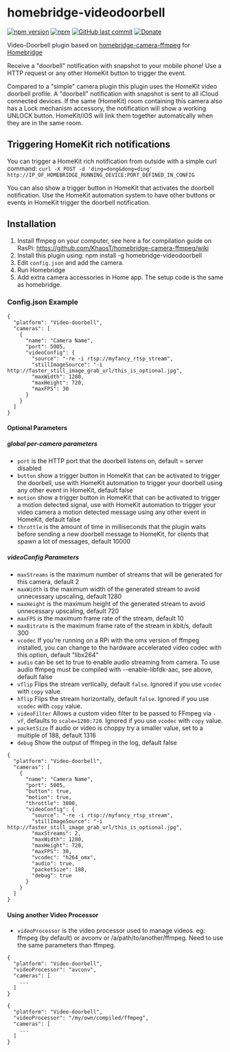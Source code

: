 # homebridge-videodoorbell

[![npm version](https://badge.fury.io/js/homebridge-videodoorbell.svg)](https://badge.fury.io/js/homebridge-videodoorbell)
[![npm](https://img.shields.io/npm/dt/homebridge-videodoorbell.svg)](https://www.npmjs.com/package/homebridge-videodoorbell)
[![GitHub last commit](https://img.shields.io/github/last-commit/samfox2/homebridge-videodoorbell.svg)](https://github.com/samfox2/homebridge-videodoorbell)
[![Donate](https://img.shields.io/badge/donate-PayPal-green.svg)](https://www.paypal.com/cgi-bin/webscr?cmd=_s-xclick&hosted_button_id=328DRJATPXYEJ)

Video-Doorbell plugin based on [homebridge-camera-ffmpeg](https://github.com/KhaosT/homebridge-camera-ffmpeg)
for [Homebridge](https://github.com/nfarina/homebridge)

Receive a "doorbell" notification with snapshot to your mobile phone! Use a HTTP request or any other HomeKit button to trigger the event.

Compared to a "simple" camera plugin this plugin uses the HomeKit video doorbell profile. A "doorbell" notification with snapshot is sent to all iCloud connected devices. If the same (HomeKit) room containing this camera also has a Lock mechanism accessory, the notification will show a working UNLOCK button. HomeKit/iOS will link them together automatically when they are in the same room.

## Triggering HomeKit rich notifications

You can trigger a HomeKit rich notification from outside with a simple curl command:
`curl -X POST -d 'ding=dong&dong=ding' http://IP_OF_HOMEBRIDGE_RUNNING_DEVICE:PORT_DEFINED_IN_CONFIG`

You can also show a trigger button in HomeKit that activates the doorbell notification. Use the HomeKit automation system to have other buttons or events in HomeKit trigger the doorbell notification.

## Installation

1. Install ffmpeg on your computer, see here a for compilation guide on RasPi: https://github.com/KhaosT/homebridge-camera-ffmpeg/wiki
2. Install this plugin using: npm install -g homebridge-videodoorbell
3. Edit ``config.json`` and add the camera.
3. Run Homebridge
4. Add extra camera accessories in Home app. The setup code is the same as homebridge.

### Config.json Example

    {
      "platform": "Video-doorbell",
      "cameras": [
        {
          "name": "Camera Name",
          "port": 5005,
          "videoConfig": {
          	"source": "-re -i rtsp://myfancy_rtsp_stream",
          	"stillImageSource": "-i http://faster_still_image_grab_url/this_is_optional.jpg",
          	"maxWidth": 1280,
          	"maxHeight": 720,
          	"maxFPS": 30
          }
        }
      ]
    }

#### Optional Parameters

##### global per-camera parameters
* `port` is the HTTP port that the doorbell listens on, default = server disabled
* `button` show a trigger button in HomeKit that can be activated to trigger the doorbell, use with HomeKit automation to trigger your doorbell using any other event in HomeKit, default false
* `motion` show a trigger button in HomeKit that can be activated to trigger a motion detected signal, use with HomeKit automation to trigger your video camera a motion detected message using any other event in HomeKit, default false
* `throttle` is the amount of time in milliseconds that the plugin waits before sending a new doorbell message to HomeKit, for clients that spawn a lot of messages, default 10000
##### videoConfig Parameters
* `maxStreams` is the maximum number of streams that will be generated for this camera, default 2
* `maxWidth` is the maximum width of the generated stream to avoid unnecessary upscaling, default 1280
* `maxHeight` is the maximum height of the generated stream to avoid unnecessary upscaling, default 720
* `maxFPS` is the maximum frame rate of the stream, default 10
* `maxBitrate` is the maximum frame rate of the stream in kbit/s, default 300
* `vcodec` If you're running on a RPi with the omx version of ffmpeg installed, you can change to the hardware accelerated video codec with this option, default "libx264"
* `audio` can be set to true to enable audio streaming from camera. To use audio ffmpeg must be compiled with --enable-libfdk-aac, see above, default false
* `vflip` Flips the stream vertically, default `false`. Ignored if you use `vcodec` with `copy` value.
* `hflip` Flips the stream horizontally, default `false`. Ignored if you use `vcodec` with `copy` value.
* `videoFilter` Allows a custom video filter to be passed to FFmpeg via `-vf`, defaults to `scale=1280:720`. Ignored if you use `vcodec` with `copy` value.
* `packetSize` If audio or video is choppy try a smaller value, set to a multiple of 188, default 1316
* `debug` Show the output of ffmpeg in the log, default false

```
{
  "platform": "Video-doorbell",
  "cameras": [
    {
      "name": "Camera Name",
      "port": 5005,
      "button": true,
      "motion": true,
      "throttle": 3000,
      "videoConfig": {
      	"source": "-re -i rtsp://myfancy_rtsp_stream",
      	"stillImageSource": "-i http://faster_still_image_grab_url/this_is_optional.jpg",
      	"maxStreams": 2,
      	"maxWidth": 1280,
      	"maxHeight": 720,
      	"maxFPS": 30,
      	"vcodec": "h264_omx",
      	"audio": true,
      	"packetSize": 188,
      	"debug": true
      }
    }
  ]
}
```

#### Using another Video Processor

* `videoProcessor` is the video processor used to manage videos. eg: ffmpeg (by default) or avconv or /a/path/to/another/ffmpeg. Need to use the same parameters than ffmpeg.

```
{
  "platform": "Video-doorbell",
  "videoProcessor": "avconv",
  "cameras": [
    ...
  ]
}
```

```
{
  "platform": "Video-doorbell",
  "videoProcessor": "/my/own/compiled/ffmpeg",
  "cameras": [
    ...
  ]
}
```
